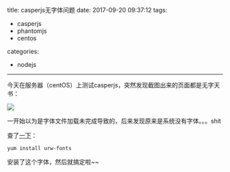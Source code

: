 title: casperjs无字体问题
date: 2017-09-20 09:37:12
tags:
- casperjs
- phantomjs
- centos

categories:
- nodejs
---

今天在服务器（centOS）上测试casperjs，突然发现截图出来的页面都是无字天书：

![](http://pic.yupoo.com/kazaff/GLdFmeia/medium.jpg)

 一开始以为是字体文件加载未完成导致的，后来发现原来是系统没有字体。。。shit

 查了[一下](https://stackoverflow.com/questions/15029002/phantomjs-screenshot-font-missing-boxes-rendered-instead)：

 ```
 yum install urw-fonts

 ```
 安装了这个字体，然后就搞定啦~~